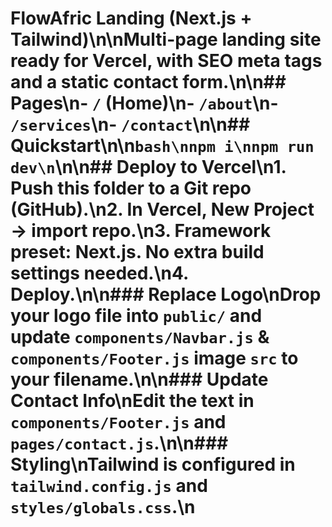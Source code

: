 # FlowAfric Landing (Next.js + Tailwind)\n\nMulti-page landing site ready for Vercel, with SEO meta tags and a static contact form.\n\n## Pages\n- `/` (Home)\n- `/about`\n- `/services`\n- `/contact`\n\n## Quickstart\n\n```bash\nnpm i\nnpm run dev\n```\n\n## Deploy to Vercel\n1. Push this folder to a Git repo (GitHub).\n2. In Vercel, **New Project** → import repo.\n3. Framework preset: **Next.js**. No extra build settings needed.\n4. Deploy.\n\n### Replace Logo\nDrop your logo file into `public/` and update `components/Navbar.js` & `components/Footer.js` image `src` to your filename.\n\n### Update Contact Info\nEdit the text in `components/Footer.js` and `pages/contact.js`.\n\n### Styling\nTailwind is configured in `tailwind.config.js` and `styles/globals.css`.\n